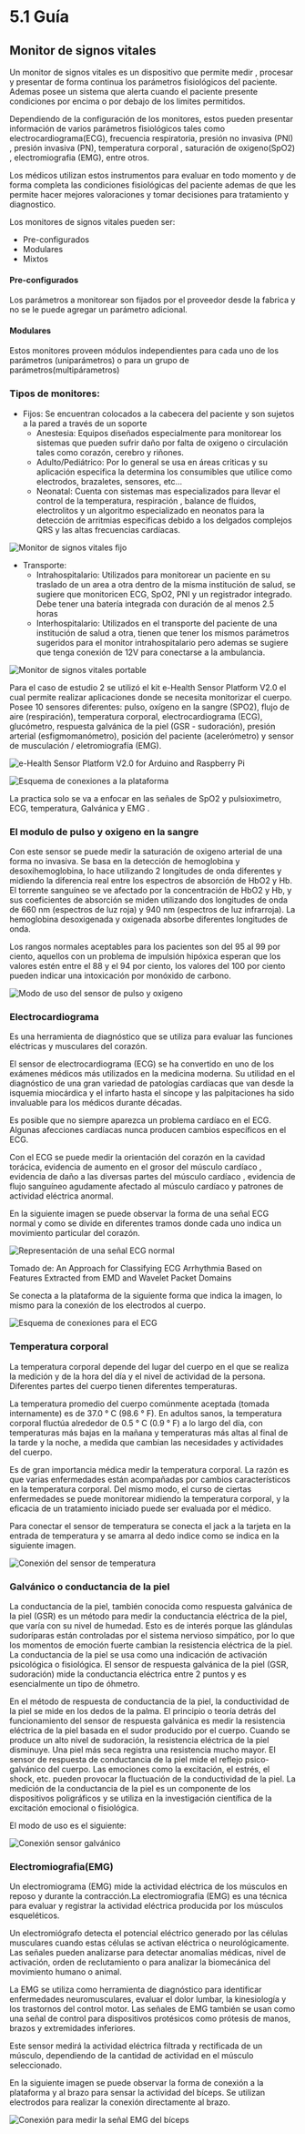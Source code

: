 # 5.1 Guía

## Monitor de signos vitales 

Un monitor de signos vitales es un dispositivo que permite medir , procesar y presentar de forma continua los parámetros fisiológicos del paciente. Ademas posee un sistema que alerta cuando el paciente presente condiciones por encima o por debajo de los limites permitidos.

Dependiendo de la configuración de los monitores, estos pueden presentar información de varios parámetros fisiológicos tales como electrocardiograma\(ECG\), frecuencia respiratoria, presión no invasiva \(PNI\) , presión invasiva \(PN\), temperatura corporal , saturación de oxigeno\(SpO2\) , electromiografia \(EMG\), entre otros.

Los médicos utilizan estos instrumentos para evaluar en todo momento y de forma completa las condiciones fisiológicas del paciente ademas de que les permite hacer mejores valoraciones y tomar decisiones para tratamiento y diagnostico.

Los monitores de signos vitales pueden ser: 

* Pre-configurados 
* Modulares 
* Mixtos

#### Pre-configurados

Los parámetros a monitorear son fijados por el proveedor desde la fabrica y no se le puede agregar un parámetro adicional.

#### Modulares 

Estos monitores proveen módulos independientes para cada uno de los parámetros \(uniparámetros\) o para un grupo de parámetros\(multipárametros\)

### Tipos de monitores:

* Fijos: Se encuentran colocados a la cabecera del paciente y son sujetos a la pared a través de un soporte
  *  Anestesia: Equipos diseñados especialmente para monitorear los sistemas que pueden sufrir daño por falta de oxigeno o circulación tales como corazón, cerebro y riñones.
  * Adulto/Pediátrico: Por lo general se usa en áreas criticas y su aplicación especifica la determina los consumibles que utilice como electrodos, brazaletes, sensores, etc...
  * Neonatal: Cuenta con sistemas mas especializados para llevar el control de la temperatura, respiración , balance de fluidos, electrolitos y un algoritmo especializado en neonatos para la detección de arritmias especificas debido a los delgados complejos QRS y las altas frecuencias cardíacas.

![Monitor de signos vitales fijo](../.gitbook/assets/image%20%2811%29.png)

* Transporte:
  * Intrahospitalario: Utilizados para monitorear un paciente en su traslado de un area a otra dentro de la misma institución de salud, se sugiere que monitoricen ECG, SpO2, PNI y un registrador integrado. Debe tener una batería integrada con duración de al menos 2.5 horas
  * Interhospitalario: Utilizados en el transporte del paciente de una institución de salud a otra, tienen que tener los mismos parámetros sugeridos para el monitor intrahospitalario pero ademas se sugiere que tenga conexión de 12V para conectarse a la ambulancia. 

![Monitor de signos vitales portable](../.gitbook/assets/image%20%2812%29.png)

Para el caso de estudio 2 se utilizó el kit e-Health Sensor Platform V2.0 el cual permite realizar aplicaciones donde se necesita monitorizar el cuerpo. Posee  10 sensores diferentes: pulso, oxígeno en la sangre \(SPO2\), flujo de aire \(respiración\), temperatura corporal, electrocardiograma \(ECG\), glucómetro, respuesta galvánica de la piel \(GSR - sudoración\), presión arterial \(esfigmomanómetro\), posición del paciente \(acelerómetro\) y sensor de musculación / eletromiografía \(EMG\).

![e-Health Sensor Platform V2.0 for Arduino and Raspberry Pi](../.gitbook/assets/image%20%2814%29.png)

![Esquema de conexiones a la plataforma](../.gitbook/assets/image%20%2859%29.png)

La practica solo se va a enfocar en las señales de SpO2 y pulsioximetro,  ECG, temperatura, Galvánica y EMG . 

### El modulo de pulso y oxigeno en la sangre

Con este sensor se puede medir la saturación de oxigeno arterial de una forma no invasiva. Se basa en la detección de hemoglobina y desoxihemoglobina, lo hace utilizando 2 longitudes de onda diferentes y midiendo la diferencia real entre los espectros de absorción de HbO2 y Hb. El torrente sanguíneo se ve afectado por la concentración de HbO2 y Hb, y sus coeficientes de absorción se miden utilizando dos longitudes de onda de 660 nm \(espectros de luz roja\) y 940 nm \(espectros de luz infrarroja\). La hemoglobina desoxigenada y oxigenada absorbe diferentes longitudes de onda.

Los rangos normales aceptables para los pacientes son del 95 al 99 por ciento, aquellos con un problema de impulsión hipóxica esperan que los valores estén entre el 88 y el 94 por ciento, los valores del 100 por ciento pueden indicar una intoxicación por monóxido de carbono.

![Modo de uso del sensor de pulso y oxigeno](../.gitbook/assets/image%20%2885%29.png)

### Electrocardiograma

Es una herramienta de diagnóstico que se utiliza para evaluar las funciones eléctricas y musculares del corazón. 

El sensor de electrocardiograma \(ECG\) se ha convertido en uno de los exámenes médicos más utilizados en la medicina moderna. Su utilidad en el diagnóstico de una gran variedad de patologías cardíacas que van desde la isquemia miocárdica y el infarto hasta el síncope y las palpitaciones ha sido invaluable para los médicos durante décadas.

Es posible que no siempre aparezca un problema cardíaco en el ECG. Algunas afecciones cardíacas nunca producen cambios específicos en el ECG. 

Con el ECG se puede medir la orientación del corazón en la cavidad torácica, evidencia de aumento en el grosor del músculo cardíaco , evidencia de daño a las diversas partes del músculo cardíaco , evidencia de flujo sanguíneo agudamente afectado al músculo cardíaco y patrones de actividad eléctrica anormal.

En la siguiente imagen se puede observar la forma de una señal ECG normal y como se divide en diferentes tramos donde cada uno indica un movimiento particular del corazón.  

![Representaci&#xF3;n de una se&#xF1;al ECG normal](../.gitbook/assets/image%20%2867%29.png)

Tomado de: An Approach for Classifying ECG Arrhythmia Based on Features Extracted from EMD and Wavelet Packet Domains

Se conecta a la plataforma de la siguiente forma que indica la imagen, lo mismo para la conexión de los electrodos al cuerpo.

![Esquema de conexiones para el ECG](../.gitbook/assets/image%20%2891%29.png)

### Temperatura corporal

La temperatura corporal depende del lugar del cuerpo en el que se realiza la medición y de la hora del día y el nivel de actividad de la persona. Diferentes partes del cuerpo tienen diferentes temperaturas.

La temperatura promedio del cuerpo comúnmente aceptada \(tomada internamente\) es de 37.0 ° C \(98.6 ° F\). En adultos sanos, la temperatura corporal fluctúa alrededor de 0.5 ° C \(0.9 ° F\) a lo largo del día, con temperaturas más bajas en la mañana y temperaturas más altas al final de la tarde y la noche, a medida que cambian las necesidades y actividades del cuerpo.

Es de gran importancia médica medir la temperatura corporal. La razón es que varias enfermedades están acompañadas por cambios característicos en la temperatura corporal. Del mismo modo, el curso de ciertas enfermedades se puede monitorear midiendo la temperatura corporal, y la eficacia de un tratamiento iniciado puede ser evaluada por el médico.

Para conectar el sensor de temperatura se conecta el jack a la tarjeta en la entrada de temperatura y se amarra al dedo indice como se indica en la siguiente imagen.

![Conexi&#xF3;n del sensor de temperatura](../.gitbook/assets/image%20%2849%29.png)

### Galvánico o conductancia de la piel

La conductancia de la piel, también conocida como respuesta galvánica de la piel \(GSR\) es un método para medir la conductancia eléctrica de la piel, que varía con su nivel de humedad. Esto es de interés porque las glándulas sudoríparas están controladas por el sistema nervioso simpático, por lo que los momentos de emoción fuerte cambian la resistencia eléctrica de la piel. La conductancia de la piel se usa como una indicación de activación psicológica o fisiológica. El sensor de respuesta galvánica de la piel \(GSR, sudoración\) mide la conductancia eléctrica entre 2 puntos y es esencialmente un tipo de óhmetro.

En el método de respuesta de conductancia de la piel, la conductividad de la piel se mide en los dedos de la palma. El principio o teoría detrás del funcionamiento del sensor de respuesta galvánica es medir la resistencia eléctrica de la piel basada en el sudor producido por el cuerpo. Cuando se produce un alto nivel de sudoración, la resistencia eléctrica de la piel disminuye. Una piel más seca registra una resistencia mucho mayor. El sensor de respuesta de conductancia de la piel mide el reflejo psico-galvánico del cuerpo. Las emociones como la excitación, el estrés, el shock, etc. pueden provocar la fluctuación de la conductividad de la piel. La medición de la conductancia de la piel es un componente de los dispositivos poligráficos y se utiliza en la investigación científica de la excitación emocional o fisiológica.

El modo de uso es el siguiente:

![Conexi&#xF3;n sensor galv&#xE1;nico](../.gitbook/assets/image%20%2883%29.png)

### Electromiografia\(EMG\) 

Un electromiograma \(EMG\) mide la actividad eléctrica de los músculos en reposo y durante la contracción.La electromiografía \(EMG\) es una técnica para evaluar y registrar la actividad eléctrica producida por los músculos esqueléticos.

Un electromiógrafo detecta el potencial eléctrico generado por las células musculares cuando estas células se activan eléctrica o neurológicamente. Las señales pueden analizarse para detectar anomalías médicas, nivel de activación, orden de reclutamiento o para analizar la biomecánica del movimiento humano o animal.

La EMG se utiliza como herramienta de diagnóstico para identificar enfermedades neuromusculares, evaluar el dolor lumbar, la kinesiología y los trastornos del control motor. Las señales de EMG también se usan como una señal de control para dispositivos protésicos como prótesis de manos, brazos y extremidades inferiores.

Este sensor medirá la actividad eléctrica filtrada y rectificada de un músculo, dependiendo de la cantidad de actividad en el músculo seleccionado.

En la siguiente imagen se puede observar la forma de conexión a la plataforma y al brazo para sensar la actividad del bíceps. Se utilizan electrodos para realizar la conexión directamente al brazo.

![Conexi&#xF3;n para medir la se&#xF1;al EMG del b&#xED;ceps](../.gitbook/assets/image%20%2839%29.png)

